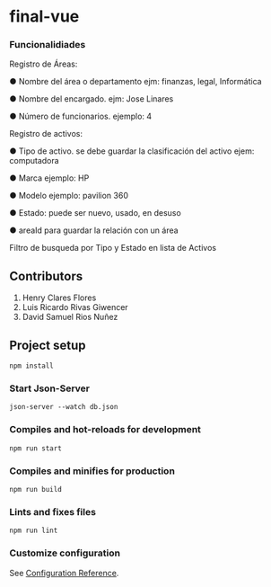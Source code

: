 # final-vue
### Funcionalidiades
Registro de Áreas:

● Nombre del área o departamento ejm: finanzas, legal, Informática

● Nombre del encargado. ejm: Jose Linares

● Número de funcionarios. ejemplo: 4

Registro de activos:

● Tipo de activo. se debe guardar la clasificación del activo ejem: computadora

● Marca ejemplo: HP

● Modelo ejemplo: pavilion 360

● Estado: puede ser nuevo, usado, en desuso

● areaId para guardar la relación con un área

Filtro de busqueda por Tipo y Estado en lista de Activos

## Contributors
1. Henry Clares Flores
2. Luis Ricardo Rivas Giwencer
3. David Samuel Rios Nuñez

## Project setup

```
npm install
```
### Start Json-Server
```
json-server --watch db.json
```
### Compiles and hot-reloads for development
```
npm run start
```

### Compiles and minifies for production
```
npm run build
```

### Lints and fixes files
```
npm run lint
```

### Customize configuration
See [Configuration Reference](https://cli.vuejs.org/config/).
